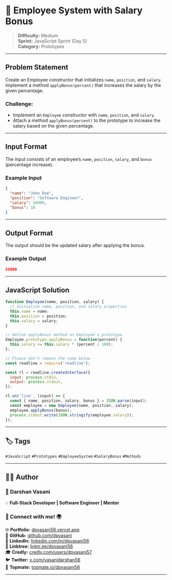 # 📝 Employee System with Salary Bonus

> **Difficulty:** Medium  
> **Sprint:** JavaScript Sprint (Day 5)  
> **Category:** Prototypes

---

## Problem Statement

Create an Employee constructor that initializes `name`, `position`, and `salary`. Implement a method `applyBonus(percent)` that increases the salary by the given percentage.

### Challenge:
- Implement an `Employee` constructor with `name`, `position`, and `salary`.
- Attach a method `applyBonus(percent)` to the prototype to increase the salary based on the given percentage.

---

## Input Format

The input consists of an employee’s `name`, `position`, `salary`, and `bonus` (percentage increase).

### Example Input

```json
{
  "name": "John Doe",
  "position": "Software Engineer",
  "salary": 50000,
  "bonus": 10
}
```

---

## Output Format

The output should be the updated salary after applying the bonus.

### Example Output

```json
55000
```

---

## JavaScript Solution

```js
function Employee(name, position, salary) {
  // Initialize name, position, and salary properties
  this.name = name;
  this.position = position;
  this.salary = salary;
}

// Define applyBonus method on Employee's prototype
Employee.prototype.applyBonus = function(percent) {
  this.salary += this.salary * (percent / 100);
};

// Please don't remove the code below
const readline = require('readline');

const rl = readline.createInterface({
  input: process.stdin,
  output: process.stdout,
});

rl.on('line', (input) => {
  const { name, position, salary, bonus } = JSON.parse(input);
  const employee = new Employee(name, position, salary);
  employee.applyBonus(bonus);
  process.stdout.write(JSON.stringify(employee.salary));
});
```

---

## 🏷️ Tags

`#JavaScript` `#Prototypes` `#EmployeeSystem` `#SalaryBonus` `#Methods`

---
## 👨‍💻 Author  

### 🚀 **Darshan Vasani**  
💡 **Full-Stack Developer | Software Engineer | Mentor**    

### 🔗 Connect with me! 🌍  
🌐 **Portfolio:** [dpvasani56.vercel.app](https://dpvasani56.vercel.app/)  
🐙 **GitHub:** [github.com/dpvasani](https://github.com/dpvasani)  
💼 **LinkedIn:** [linkedin.com/in/dpvasani56](https://www.linkedin.com/in/dpvasani56/)  
🌳 **Linktree:** [linktr.ee/dpvasani56](https://linktr.ee/dpvasani56)  
🎓 **Credly:** [credly.com/users/dpvasani57](https://www.credly.com/users/dpvasani57/)  
🐦 **Twitter:** [x.com/vasanidarshan56](https://x.com/vasanidarshan56)  
📢 **Topmate:** [topmate.io/dpvasani56](https://topmate.io/dpvasani56)  

---